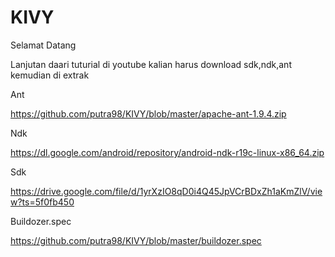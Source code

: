 # KIVY

Selamat Datang 

Lanjutan daari tuturial di youtube kalian harus download sdk,ndk,ant kemudian di extrak

Ant 

https://github.com/putra98/KIVY/blob/master/apache-ant-1.9.4.zip

Ndk 

https://dl.google.com/android/repository/android-ndk-r19c-linux-x86_64.zip

Sdk

https://drive.google.com/file/d/1yrXzIO8qD0i4Q45JpVCrBDxZh1aKmZlV/view?ts=5f0fb450

Buildozer.spec

https://github.com/putra98/KIVY/blob/master/buildozer.spec
